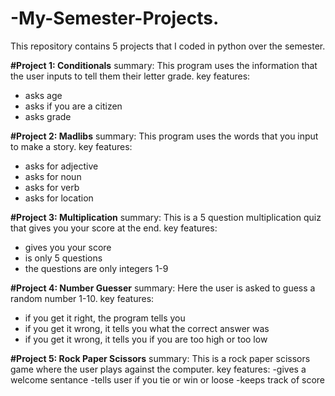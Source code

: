 # -My-Semester-Projects.
This repository contains 5 projects that I coded in python over the semester. 





**#Project 1: Conditionals**
summary: This program uses the information that the user inputs to tell them their letter grade. 
key features:
- asks age
- asks if you are a citizen
- asks grade


**#Project 2: Madlibs**
summary: This program uses the words that you input to make a story.
key features:
- asks for adjective
- asks for noun
- asks for verb
- asks for location


**#Project 3: Multiplication**
summary: This is a 5 question multiplication quiz that gives you your score at the end.
key features:
- gives you your score
- is only 5 questions
- the questions are only integers 1-9


**#Project 4: Number Guesser**
summary: Here the user is asked to guess a random number 1-10.
key features:
- if you get it right, the program tells you
- if you get it wrong, it tells you what the correct answer was
- if you get it wrong, it tells you if you are too high or too low


**#Project 5: Rock Paper Scissors**
summary: This is a rock paper scissors game where the user plays against the computer.
key features:
-gives a welcome sentance
-tells user if you tie or win or loose
-keeps track of score

